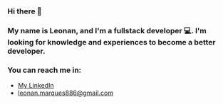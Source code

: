 ### Hi there 👋

### My name is Leonan, and I'm a fullstack developer 💻. I'm looking for knowledge and experiences to become a better developer.
### You can reach me in:
* [My LinkedIn](https://www.linkedin.com/in/leonan-marques-499ab71b2/)
* leonan.marques886@gmail.com
